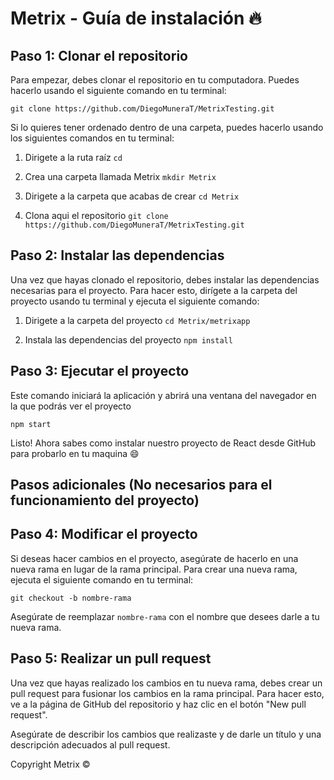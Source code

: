 # Metrix - Guía de instalación 🔥

## Paso 1: Clonar el repositorio

Para empezar, debes clonar el repositorio en tu computadora. Puedes hacerlo usando el siguiente comando en tu terminal:

`git clone https://github.com/DiegoMuneraT/MetrixTesting.git`

Si lo quieres tener ordenado dentro de una carpeta, puedes hacerlo usando los siguientes comandos en tu terminal:

1. Dirigete a la ruta raíz
`cd`

2. Crea una carpeta llamada Metrix
`mkdir Metrix`

3. Dirigete a la carpeta que acabas de crear
`cd Metrix`

4. Clona aqui el repositorio
`git clone https://github.com/DiegoMuneraT/MetrixTesting.git`

## Paso 2: Instalar las dependencias

Una vez que hayas clonado el repositorio, debes instalar las dependencias necesarias para el proyecto. Para hacer esto, dirígete a la carpeta del proyecto usando tu terminal y ejecuta el siguiente comando:

1. Dirigete a la carpeta del proyecto
`cd Metrix/metrixapp`

2. Instala las dependencias del proyecto
`npm install`

## Paso 3: Ejecutar el proyecto

Este comando iniciará la aplicación y abrirá una ventana del navegador en la que podrás ver el proyecto

`npm start`

Listo! Ahora sabes como instalar nuestro proyecto de React desde GitHub para probarlo en tu maquina 😄

## Pasos adicionales (No necesarios para el funcionamiento del proyecto)

## Paso 4: Modificar el proyecto

Si deseas hacer cambios en el proyecto, asegúrate de hacerlo en una nueva rama en lugar de la rama principal. Para crear una nueva rama, ejecuta el siguiente comando en tu terminal:

`git checkout -b nombre-rama`

Asegúrate de reemplazar `nombre-rama` con el nombre que desees darle a tu nueva rama.

## Paso 5: Realizar un pull request

Una vez que hayas realizado los cambios en tu nueva rama, debes crear un pull request para fusionar los cambios en la rama principal. Para hacer esto, ve a la página de GitHub del repositorio y haz clic en el botón "New pull request".

Asegúrate de describir los cambios que realizaste y de darle un título y una descripción adecuados al pull request.

Copyright Metrix ©
